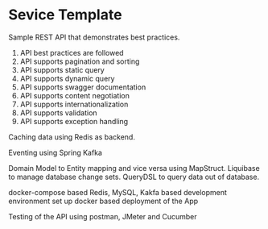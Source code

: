 # Sevice Template

Sample REST API that demonstrates best practices.
 1. API best practices are followed
 2. API supports pagination and sorting
 3. API supports static query
 4. API supports dynamic query
 5. API supports swagger documentation
 5. API supports content negotiation
 6. API supports internationalization
 7. API supports validation
 8. API supports exception handling

Caching data using Redis as backend.

Eventing using Spring Kafka

Domain Model to Entity mapping and vice versa using MapStruct.
Liquibase to manage database change sets.
QueryDSL to query data out of database.

docker-compose based Redis, MySQL, Kakfa based development environment set up
docker based deployment of the App

Testing of the API using postman, JMeter and Cucumber

